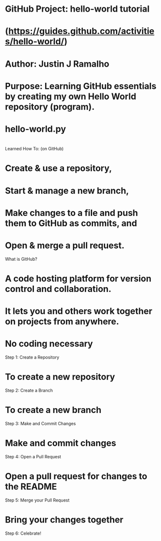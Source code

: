 #
# GitHub Project: hello-world tutorial
# (https://guides.github.com/activities/hello-world/)
#
# Author: Justin J Ramalho
#
# Purpose: Learning GitHub essentials by creating my own Hello World repository (program).
#
# hello-world.py
#


Learned How To: (on GitHub)
# Create & use a repository, 
# Start & manage a new branch, 
# Make changes to a file and push them to GitHub as commits, and 
# Open & merge a pull request.


What is GitHub? 
# A code hosting platform for version control and collaboration.
# It lets you and others work together on projects from anywhere.
# No coding necessary

Step 1: Create a Repository
# To create a new repository
 
Step 2: Create a Branch
# To create a new branch
 
Step 3: Make and Commit Changes
# Make and commit changes
 
Step 4: Open a Pull Request
# Open a pull request for changes to the README
 
Step 5: Merge your Pull Request
# Bring your changes together
 
Step 6: Celebrate!

